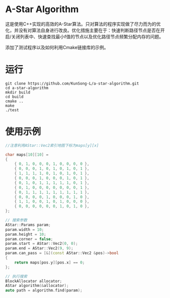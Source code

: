 # A-Star Algorithm
这是使用C++实现的高效的A-Star算法。只对算法的程序实现做了尽力而为的优化，并没有对算法自身进行改良。优化措施主要在于：快速判断路径节点是否在开启/关闭列表中、快速查找最小f值的节点以及优化路径节点频繁分配内存的问题。

添加了测试程序以及如何利用Cmake链接库的示例。

# 运行
```shell
git clone https://github.com/KunSong-L/a-star-algorithm.git
cd a-star-algorithm
mkdir build
cd build
cmake ..
make 
./test
```

# 使用示例
```c++
//注意利用AStar::Vec2索引地图下标为maps[y][x]

char maps[10][10] =
{
	{ 0, 1, 0, 0, 0, 1, 0, 0, 0, 0 },
	{ 0, 0, 0, 1, 0, 1, 0, 1, 0, 1 },
	{ 1, 1, 1, 1, 0, 1, 0, 1, 0, 1 },
	{ 0, 0, 0, 1, 0, 0, 0, 1, 0, 1 },
	{ 0, 1, 0, 1, 1, 1, 1, 1, 0, 1 },
	{ 0, 1, 0, 0, 0, 0, 0, 0, 0, 1 },
	{ 0, 1, 1, 1, 1, 1, 1, 1, 1, 1 },
	{ 0, 0, 0, 0, 1, 0, 0, 0, 1, 0 },
	{ 1, 1, 0, 0, 1, 0, 1, 0, 0, 0 },
	{ 0, 0, 0, 0, 0, 0, 1, 0, 1, 0 },
};

// 搜索参数
AStar::Params param;
param.width = 10;
param.height = 10;
param.corner = false;
param.start = AStar::Vec2(0, 0);
param.end = AStar::Vec2(9, 9);
param.can_pass = [&](const AStar::Vec2 &pos)->bool
{
	return maps[pos.y][pos.x] == 0;
};

// 执行搜索
BlockAllocator allocator;
AStar algorithm(&allocator);
auto path = algorithm.find(param);
```
